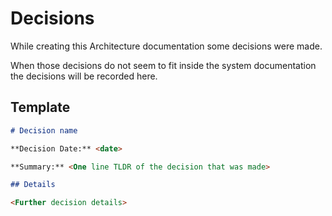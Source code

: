 # Decisions

While creating this Architecture documentation some decisions were made.

When those decisions do not seem to fit inside the system documentation the decisions will be recorded here.

## Template

```md
# Decision name

**Decision Date:** <date>

**Summary:** <One line TLDR of the decision that was made>

## Details

<Further decision details>
```

